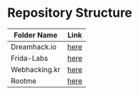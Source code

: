 # Repository Structure

| Folder Name      | Link |
|-----------------|-------------|
| Dreamhack.io  | [here](./dreamhack.io) |
| Frida-Labs    | [here](./Frida-Labs) |
| Webhacking.kr | [here](./Webhacking.kr) |
| Rootme        | [here](./Rootme) |


